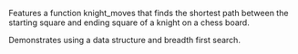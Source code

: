Features a function knight_moves that finds the shortest path between the starting square and ending square of a knight on a chess board.

Demonstrates using a data structure and breadth first search.